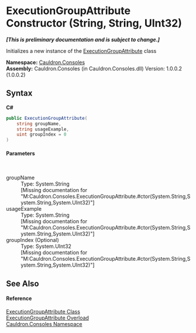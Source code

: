 # ExecutionGroupAttribute Constructor (String, String, UInt32)
 _**\[This is preliminary documentation and is subject to change.\]**_

Initializes a new instance of the <a href="T_Cauldron_Consoles_ExecutionGroupAttribute">ExecutionGroupAttribute</a> class

**Namespace:**&nbsp;<a href="N_Cauldron_Consoles">Cauldron.Consoles</a><br />**Assembly:**&nbsp;Cauldron.Consoles (in Cauldron.Consoles.dll) Version: 1.0.0.2 (1.0.0.2)

## Syntax

**C#**<br />
``` C#
public ExecutionGroupAttribute(
	string groupName,
	string usageExample,
	uint groupIndex = 0
)
```


#### Parameters
&nbsp;<dl><dt>groupName</dt><dd>Type: System.String<br />\[Missing <param name="groupName"/> documentation for "M:Cauldron.Consoles.ExecutionGroupAttribute.#ctor(System.String,System.String,System.UInt32)"\]</dd><dt>usageExample</dt><dd>Type: System.String<br />\[Missing <param name="usageExample"/> documentation for "M:Cauldron.Consoles.ExecutionGroupAttribute.#ctor(System.String,System.String,System.UInt32)"\]</dd><dt>groupIndex (Optional)</dt><dd>Type: System.UInt32<br />\[Missing <param name="groupIndex"/> documentation for "M:Cauldron.Consoles.ExecutionGroupAttribute.#ctor(System.String,System.String,System.UInt32)"\]</dd></dl>

## See Also


#### Reference
<a href="T_Cauldron_Consoles_ExecutionGroupAttribute">ExecutionGroupAttribute Class</a><br /><a href="Overload_Cauldron_Consoles_ExecutionGroupAttribute__ctor">ExecutionGroupAttribute Overload</a><br /><a href="N_Cauldron_Consoles">Cauldron.Consoles Namespace</a><br />